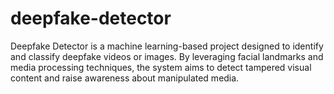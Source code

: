 # deepfake-detector
Deepfake Detector is a machine learning-based project designed to identify and classify deepfake videos or images. By leveraging facial landmarks and media processing techniques, the system aims to detect tampered visual content and raise awareness about manipulated media.
